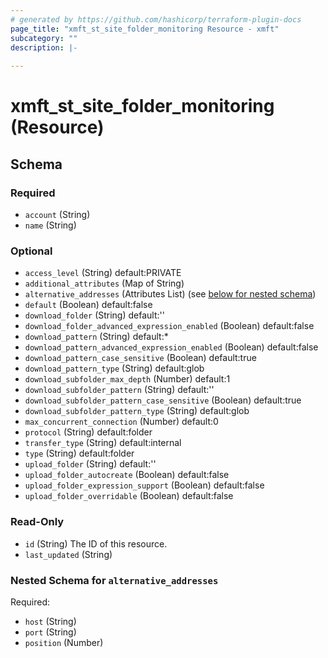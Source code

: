 ```yaml
---
# generated by https://github.com/hashicorp/terraform-plugin-docs
page_title: "xmft_st_site_folder_monitoring Resource - xmft"
subcategory: ""
description: |-
  
---
```


# xmft_st_site_folder_monitoring (Resource)





<!-- schema generated by tfplugindocs -->
## Schema

### Required

- `account` (String)
- `name` (String)

### Optional

- `access_level` (String) default:PRIVATE
- `additional_attributes` (Map of String)
- `alternative_addresses` (Attributes List) (see [below for nested schema](#nestedatt--alternative_addresses))
- `default` (Boolean) default:false
- `download_folder` (String) default:''
- `download_folder_advanced_expression_enabled` (Boolean) default:false
- `download_pattern` (String) default:*
- `download_pattern_advanced_expression_enabled` (Boolean) default:false
- `download_pattern_case_sensitive` (Boolean) default:true
- `download_pattern_type` (String) default:glob
- `download_subfolder_max_depth` (Number) default:1
- `download_subfolder_pattern` (String) default:''
- `download_subfolder_pattern_case_sensitive` (Boolean) default:true
- `download_subfolder_pattern_type` (String) default:glob
- `max_concurrent_connection` (Number) default:0
- `protocol` (String) default:folder
- `transfer_type` (String) default:internal
- `type` (String) default:folder
- `upload_folder` (String) default:''
- `upload_folder_autocreate` (Boolean) default:false
- `upload_folder_expression_support` (Boolean) default:false
- `upload_folder_overridable` (Boolean) default:false

### Read-Only

- `id` (String) The ID of this resource.
- `last_updated` (String)

<a id="nestedatt--alternative_addresses"></a>
### Nested Schema for `alternative_addresses`

Required:

- `host` (String)
- `port` (String)
- `position` (Number)
